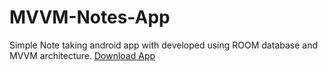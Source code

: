 # MVVM-Notes-App
Simple Note taking android app with developed using ROOM database and MVVM architecture.
<a href="https://github.com/Adityaupadhye/MVVM-Notes-App/releases/download/v1.0.0/qnotesv1.apk">Download App</a>
